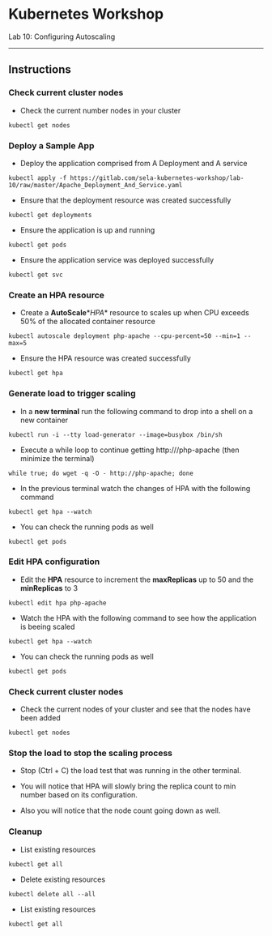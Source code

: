 # Kubernetes Workshop
Lab 10: Configuring Autoscaling

---

## Instructions

### Check current cluster nodes

 - Check the current number nodes in your cluster
```
kubectl get nodes
```

### Deploy a Sample App

 - Deploy the application comprised from A Deployment and A service
```
kubectl apply -f https://gitlab.com/sela-kubernetes-workshop/lab-10/raw/master/Apache_Deployment_And_Service.yaml
```

 - Ensure that the deployment resource was created successfully
```
kubectl get deployments
```

 - Ensure the application is up and running
```
kubectl get pods
```

 - Ensure the application service was deployed successfully
```
kubectl get svc
```

### Create an HPA resource

 - Create a **AutoScale**\**HPA** resource to scales up when CPU exceeds 50% of the allocated container resource
```
kubectl autoscale deployment php-apache --cpu-percent=50 --min=1 --max=5
```

 - Ensure the HPA resource was created successfully
```
kubectl get hpa
```

### Generate load to trigger scaling

 - In a **new terminal** run the following command to drop into a shell on a new container
```
kubectl run -i --tty load-generator --image=busybox /bin/sh
```

 - Execute a while loop to continue getting http:///php-apache (then minimize the terminal)
```
while true; do wget -q -O - http://php-apache; done
```

 - In the previous terminal watch the changes of HPA with the following command
```
kubectl get hpa --watch
```

 - You can check the running pods as well
```
kubectl get pods
```
 
### Edit HPA configuration

 - Edit the **HPA** resource to increment the **maxReplicas** up to 50 and the **minReplicas** to 3
```
kubectl edit hpa php-apache
```

 - Watch the HPA with the following command to see how the application is beeing scaled
```
kubectl get hpa --watch
```

 - You can check the running pods as well
```
kubectl get pods
```

### Check current cluster nodes

 - Check the current nodes of your cluster and see that the nodes have been added
```
kubectl get nodes
```

### Stop the load to stop the scaling process

 - Stop (Ctrl + C) the load test that was running in the other terminal. 
 
 - You will notice that HPA will slowly bring the replica count to min number based on its configuration.
 
 - Also you will notice that the node count going down as well.

 
### Cleanup

 - List existing resources
```
kubectl get all
```

 - Delete existing resources
```
kubectl delete all --all
```

 - List existing resources
```
kubectl get all
```
